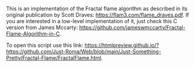 This is an implementation of the Fractal flame algorithm as described in its original publication by Scott Draves: https://flam3.com/flame_draves.pdf.
If you are interested in a low-level implementation of it, just check this C version from James Mccarty: https://github.com/jameswmccarty/Fractal-Flame-Algorithm-in-C.

To open this script use this link: https://htmlpreview.github.io/?https://github.com/Just-Roma/Web/blob/main/Just-Something-Pretty/Fractal-Flame/FractalFlame.html.
